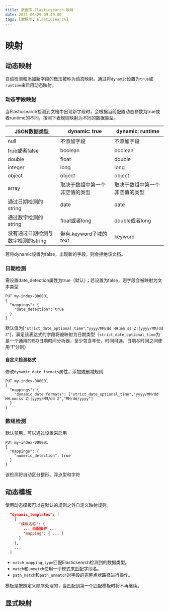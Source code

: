 ```yaml
---
title: 数据库-Elasticsearch-映射
date: 2021-06-29 09:40:00
tags: [数据库, Elasticsearch]
---
```


# 映射

## 动态映射

自动检测和添加新字段的做法被称为动态映射。通过将`dynamic`设置为`true`或`runtime`来启用动态映射。

### 动态字段映射

当Elasticsearch检测到文档中出现新字段时，会根据当前配置动态参数为true或者runtime的不同，按照下表规则映射为不同的数据类型。

| JSON数据类型                       | dynamic: true                  | dynamic: runtime               |
| ---------------------------------- | ------------------------------- | ------------------------------ |
| null                               | 不添加字段                     | 不添加字段                     |
| true或者false                      | boolean                        | boolean                        |
| double                             | float                          | double                         |
| integer                            | long                           | long                           |
| object                             | object                         | object                         |
| array                              | 取决于数组中第一个非空值的类型 | 取决于数组中第一个非空值的类型 |
| 通过日期检测的string               | date                           | date                           |
| 通过数字检测的string               | float或者long                  | double或者long                 |
| 没有通过日期检测与数字检测的string | 带有.keyword子域的text         | keyword                        |

若将dynamic设置为false，出现新的字段，则会拒绝该文档。

### 日期检测

需设置date_detection属性为true（默认）；若设置为false，则字段会被映射为文本类型

```
PUT my-index-000001
{
  "mappings": {
    "date_detection": true
  }
}
```

默认值为[`"strict_date_optional_time"`,`"yyyy/MM/dd HH:mm:ss Z||yyyy/MM/dd Z"`]，满足该表达式的字段将被映射为日期类型（`strict_date_optional_time`为是一个通用的ISO日期时间分析器，至少包含年份，时间可选，日期与时间之间使用'T'分割）

#### 自定义检测格式

修改`dynamic_date_formats`属性，添加或删减规则

```console
PUT my-index-000001
{
  "mappings": {
    "dynamic_date_formats": ["strict_date_optional_time","yyyy/MM/dd HH:mm:ss Z||yyyy/MM/dd Z","MM/dd/yyyy"]
  }
}
```

### 数组检测

默认禁用，可以通过设置来启用

```
PUT my-index-000001
{
  "mappings": {
    "numeric_detection": true
  }
}
```

该检测将自动区分整形、浮点型和字符

## 动态模板

使用动态模板可以在默认的规则之外自定义映射规则。

```json
  "dynamic_templates": [
    {
      "模板名称": {
        ... 匹配条件 ... 
        "mapping": { ... } 
      }
    },
    ...
  ]
```

- `match_mapping_type`匹配Elasticsearch检测到的数据类型。
- `match`和`unmatch`使用一个模式来匹配字段名。
- `path_match`和`path_unmatch`对字段的完整点状路径进行操作。

模板是按照定义顺序处理的，当匹配到第一个匹配模板时将不再继续。

## 显式映射

